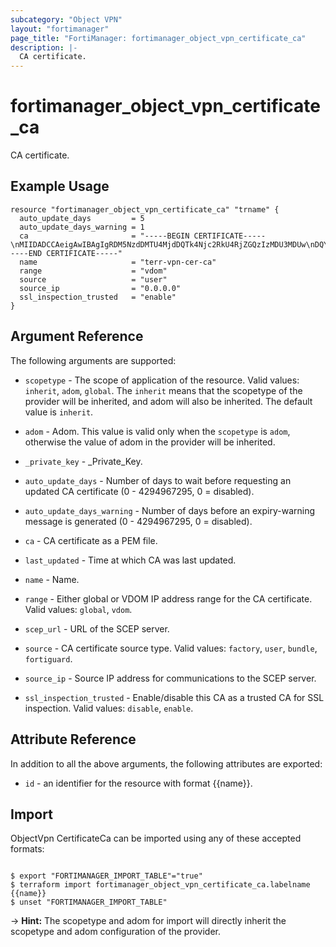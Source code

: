```yaml
---
subcategory: "Object VPN"
layout: "fortimanager"
page_title: "FortiManager: fortimanager_object_vpn_certificate_ca"
description: |-
  CA certificate.
---
```


# fortimanager_object_vpn_certificate_ca
CA certificate.

## Example Usage

```hcl
resource "fortimanager_object_vpn_certificate_ca" "trname" {
  auto_update_days         = 5
  auto_update_days_warning = 1
  ca                       = "-----BEGIN CERTIFICATE-----\nMIIDADCCAeigAwIBAgIgRDM5NzdDMTU4MjdDQTk4Njc2RkU4RjZGQzIzMDU3MDUw\nDQYJKoZIhvcNAQEFBQAwKzEWMBQGA1UEChMNRm9ydGluZXQgTHRkLjERMA8GA1UE\nAxMIRm9ydGluZXQwHhcNMjEwMzE4MjIwOTUyWhcNMzEwMzIzMjIwOTUyWjArMRYw\nFAYDVQQKEw1Gb3J0aW5ldCBMdGQuMREwDwYDVQQDEwhGb3J0aW5ldDCCASIwDQYJ\nKoZIhvcNAQEBBQADggEPADCCAQoCggEBAKJuKUPF7vAFBoESVSkVSGhyvoEp0cFs\nVtsS0iOTytJAyozSfNccthQcZTtfS4LDv7y0jKwvlnjqeCULVD9j65emaJQGCLgq\n+cfxLOc7n3Un4JEEyuAjdaGPcrxMuvaZKiP/H5w9E/eY3OUuqCZJRkPjyJNFn8IW\newPMiSlA1LrKcuwqLVrjJb0vhaqiJc+X4/LFgKU5D8PrtKaCotpJ5rwjQ3G4bl4/\nL/BUrKiBnREQifRbS3bVQ05Zg2pqIm+xmOlpAV0yjR2yhwhd5KuCb53bZcaBtSLf\n3Q2bCHEWZ2XQjMbXArPnt50N+oVk5kSENskl+47Km72gHDwhP1B63JcCAwEAAaMQ\nMA4wDAYDVR0TBAUwAwEB/zANBgkqhkiG9w0BAQUFAAOCAQEAf1uOXvng/SYM28Aw\n8yy1sTM2lmxnFMhYID3d2rXmsAgMZ3vVX3clmq4vYmrRNxhq6Ny8crrjllzLwRY0\nhcHqP7ZBR+hJeYDaROFMFn6jeOcbmPWeRnEI0QUHkUCM5o6xnjqoP0iQmmcjPt4w\npgPH3AnGSl309xtqb8/FwUJuU0zppYzwDt/auP2ORkXcfWeXAhrgFnRpDKyEo7nN\n/x/BtT3uPovNoJvnRngvLpFF670wK8ZGY781h/e7TIdFgpv512bJ/zk/ZAJsCKSy\nnltfV9zv7+y0TsZ4BF/GDicCSAVtll1IyDp6nrUXFroAqcYnLCATfQqy8Xkxt8wS\n9LpnyA==\n-----END CERTIFICATE-----"
  name                     = "terr-vpn-cer-ca"
  range                    = "vdom"
  source                   = "user"
  source_ip                = "0.0.0.0"
  ssl_inspection_trusted   = "enable"
}
```

## Argument Reference


The following arguments are supported:

* `scopetype` - The scope of application of the resource. Valid values: `inherit`, `adom`, `global`. The `inherit` means that the scopetype of the provider will be inherited, and adom will also be inherited. The default value is `inherit`.
* `adom` - Adom. This value is valid only when the `scopetype` is `adom`, otherwise the value of adom in the provider will be inherited.

* `_private_key` - _Private_Key.
* `auto_update_days` - Number of days to wait before requesting an updated CA certificate (0 - 4294967295, 0 = disabled).
* `auto_update_days_warning` - Number of days before an expiry-warning message is generated (0 - 4294967295, 0 = disabled).
* `ca` - CA certificate as a PEM file.
* `last_updated` - Time at which CA was last updated.
* `name` - Name.
* `range` - Either global or VDOM IP address range for the CA certificate. Valid values: `global`, `vdom`.

* `scep_url` - URL of the SCEP server.
* `source` - CA certificate source type. Valid values: `factory`, `user`, `bundle`, `fortiguard`.

* `source_ip` - Source IP address for communications to the SCEP server.
* `ssl_inspection_trusted` - Enable/disable this CA as a trusted CA for SSL inspection. Valid values: `disable`, `enable`.



## Attribute Reference

In addition to all the above arguments, the following attributes are exported:
* `id` - an identifier for the resource with format {{name}}.

## Import

ObjectVpn CertificateCa can be imported using any of these accepted formats:
```

$ export "FORTIMANAGER_IMPORT_TABLE"="true"
$ terraform import fortimanager_object_vpn_certificate_ca.labelname {{name}}
$ unset "FORTIMANAGER_IMPORT_TABLE"
```
-> **Hint:** The scopetype and adom for import will directly inherit the scopetype and adom configuration of the provider.
